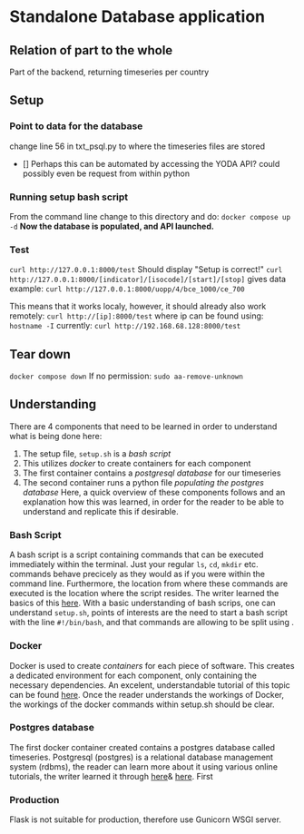 # Standalone Database application
## Relation of part to the whole
Part of the backend, returning timeseries per country

## Setup 
### Point to data for the database
change line 56 in txt_psql.py to where the timeseries files are stored
- [] Perhaps this can be automated by accessing the YODA API? could possibly even be request from within python

### Running setup bash script
From the command line change to this directory and do:
`docker compose up -d`
**Now the database is populated, and API launched.**

### Test
`curl http://127.0.0.1:8000/test` Should display "Setup is correct!"
`curl http://127.0.0.1:8000/[indicator]/[isocode]/[start]/[stop]` gives data
example: `curl http://127.0.0.1:8000/uopp/4/bce_1000/ce_700`

This means that it works localy, however, it should already also work remotely:
`curl http://[ip]:8000/test`
where ip can be found using: `hostname -I`
currently: `curl http://192.168.68.128:8000/test`

## Tear down
`docker compose down`
If no permission: `sudo aa-remove-unknown`

## Understanding
There are 4 components that need to be learned in order to understand what is being done here:
1) The setup file, `setup.sh` is a *bash script*
2) This utilizes *docker* to create containers for each component
3) The first container contains a *postgresql database* for our timeseries
4) The second container runs a python file *populating the postgres database*
Here, a quick overview of these components follows and an explanation how this was learned, in order for the reader to be able to understand and replicate this if desirable.

### Bash Script
A bash script is a script containing commands that can be executed immediately within the terminal. Just your regular `ls`, `cd`, `mkdir` etc. commands behave precicely as they would as if you were within the command line. Furthermore, the location from where these commands are executed is the location where the script resides. The writer learned the basics of this [here](https://www.freecodecamp.org/news/bash-scripting-tutorial-linux-shell-script-and-command-line-for-beginners/).
With a basic understanding of bash scrips, one can understand `setup.sh`, points of interests are the need to start a bash script with the line `#!/bin/bash`, and that commands are allowing to be split using \.

### Docker
Docker is used to create *containers* for each piece of software. This creates a dedicated environment for each component, only containing the necessary dependencies. An excelent, understandable tutorial of this topic can be found [here](https://docker-curriculum.com/).
Once the reader understands the workings of Docker, the workings of the docker commands within setup.sh should be clear.

### Postgres database
The first docker container created contains a postgres database called timeseries. Postgresql (postgres) is a relational database management system (rdbms), the reader can learn more about it using various online tutorials, the writer learned it through [here](https://www.digitalocean.com/community/tutorials/how-to-install-and-use-postgresql-on-ubuntu-20-04)& [here](https://docs.qgis.org/3.28/en/docs/training_manual/). First

### Production
Flask is not suitable for production, therefore use Gunicorn WSGI server. 
